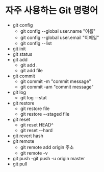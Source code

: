 # 자주 사용하는 Git 명령어

- git config
  - git config --global user.name "이름"
  - git config --global user.email "이메일"
  - git config --list
- git init
- git status
- git add
  - git add .
  - git add file
- git commit
  - git commit -m "commit message"
  - git commit -am "commit message"
- git log
  - git log --stat
- git restore
  - git restore file
  - git restore --staged file
- git reset
  - git reset HEAD^
  - git reset --hard
- git revert hash
- git remote
  - git remote add origin 주소
  - git remote -v
- git push
  -git push -u origin master
- git pull
